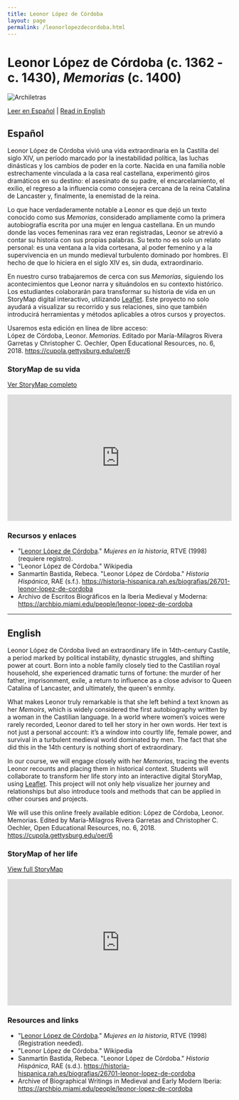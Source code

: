 ```yaml
---
title: Leonor López de Córdoba
layout: page
permalink: /leonorlopezdecordoba.html
---
```


# Leonor López de Córdoba (c. 1362 - c. 1430), *Memorias* (c. 1400)

![Archiletras](https://www.archiletras.com/wp-content/uploads/2022/08/Leonor-lopez-de-cordoba-1255x400-1661249548.jpg)

[Leer en Español](#español) \| [Read in English](#english)

## Español

Leonor López de Córdoba vivió una vida extraordinaria en la Castilla del siglo XIV, un período marcado por la inestabilidad política, las luchas dinásticas y los cambios de poder en la corte. Nacida en una familia noble estrechamente vinculada a la casa real castellana, experimentó giros dramáticos en su destino: el asesinato de su padre, el encarcelamiento, el exilio, el regreso a la influencia como consejera cercana de la reina Catalina de Lancaster y, finalmente, la enemistad de la reina.  

Lo que hace verdaderamente notable a Leonor es que dejó un texto conocido como sus *Memorias*, considerado ampliamente como la primera autobiografía escrita por una mujer en lengua castellana. En un mundo donde las voces femeninas rara vez eran registradas, Leonor se atrevió a contar su historia con sus propias palabras. Su texto no es solo un relato personal: es una ventana a la vida cortesana, al poder femenino y a la supervivencia en un mundo medieval turbulento dominado por hombres. El hecho de que lo hiciera en el siglo XIV es, sin duda, extraordinario.  

En nuestro curso trabajaremos de cerca con sus *Memorias*, siguiendo los acontecimientos que Leonor narra y situándolos en su contexto histórico. Los estudiantes colaborarán para transformar su historia de vida en un StoryMap digital interactivo, utilizando [Leaflet](https://leafletjs.com/). Este proyecto no solo ayudará a visualizar su recorrido y sus relaciones, sino que también introducirá herramientas y métodos aplicables a otros cursos y proyectos.  

Usaremos esta edición en línea de libre acceso:  
López de Córdoba, Leonor. *Memorias*. Editado por María-Milagros Rivera Garretas y Christopher C. Oechler, Open Educational Resources, no. 6, 2018. <https://cupola.gettysburg.edu/oer/6>  

### StoryMap de su vida  

[Ver StoryMap completo](https://rawcdn.githack.com/dh-miami/SPA_410_Fall25/HEAD/mapa-leonor-lopez-de-cordoba-es.html)

<div style="position: relative; width: 100%; padding-bottom: 56.25%; height: 0; overflow: hidden;">  
  <iframe   
    src="https://rawcdn.githack.com/dh-miami/SPA_410_Fall25/HEAD/mapa-leonor-lopez-de-cordoba-es.html"   
    style="position: absolute; top: 0; left: 0; width: 100%; height: 100%; border: 0;"   
    allowfullscreen   
    loading="lazy">  
  </iframe>  
</div>  

### Recursos y enlaces  

- "[Leonor López de Córdoba](https://www.rtve.es/play/videos/mujeres-en-la-historia/mujeres-historia-leonor-lopez-cordoba/512066/)." *Mujeres en la historia*, RTVE (1998) (requiere registro).  
- "Leonor López de Córdoba." Wikipedia  
- Sanmartín Bastida, Rebeca. "Leonor López de Córdoba." *Historia Hispánica*, RAE (s.f.). <https://historia-hispanica.rah.es/biografias/26701-leonor-lopez-de-cordoba>  
- Archivo de Escritos Biográficos en la Iberia Medieval y Moderna: <https://archbio.miami.edu/people/leonor-lopez-de-cordoba>  

---

## English

Leonor López de Córdoba lived an extraordinary life in 14th-century Castile, a period marked by political instability, dynastic struggles, and shifting power at court. Born into a noble family closely tied to the Castilian royal household, she experienced dramatic turns of fortune: the murder of her father, imprisonment, exile, a return to influence as a close advisor to Queen Catalina of Lancaster, and ultimately, the queen's enmity. 

What makes Leonor truly remarkable is that she left behind a text known as her *Memoirs*, which is widely considered the first autobiography written by a woman in the Castilian language. In a world where women’s voices were rarely recorded, Leonor dared to tell her story in her own words. Her text is not just a personal account: it’s a window into courtly life, female power, and survival in a turbulent medieval world dominated by men. The fact that she did this in the 14th century is nothing short of extraordinary.

In our course, we will engage closely with her *Memorias*, tracing the events Leonor recounts and placing them in historical context. Students will collaborate to transform her life story into an interactive digital StoryMap, using [Leaflet](https://leafletjs.com/). This project will not only help visualize her journey and relationships but also introduce tools and methods that can be applied in other courses and projects.

We will use this online freely available edition: López de Córdoba, Leonor. Memorias. Edited by María-Milagros Rivera Garretas and Christopher C. Oechler, Open Educational Resources, no. 6, 2018. <https://cupola.gettysburg.edu/oer/6>

### StoryMap of her life

[View full StoryMap](https://rawcdn.githack.com/dh-miami/SPA_410_Fall25/HEAD/mapa-leonor-lopez-de-cordoba-en.html)

<div style="position: relative; width: 100%; padding-bottom: 56.25%; height: 0; overflow: hidden;">
  <iframe 
    src="https://rawcdn.githack.com/dh-miami/SPA_410_Fall25/HEAD/mapa-leonor-lopez-de-cordoba-en.html" 
    style="position: absolute; top: 0; left: 0; width: 100%; height: 100%; border: 0;" 
    allowfullscreen 
    loading="lazy">
  </iframe>
</div>


### Resources and links 

- "[Leonor López de Córdoba](https://www.rtve.es/play/videos/mujeres-en-la-historia/mujeres-historia-leonor-lopez-cordoba/512066/)." *Mujeres en la historia*, RTVE (1998) (Registration needed).
- "Leonor López de Córdoba." Wikipedia 
- Sanmartín Bastida, Rebeca. "Leonor López de Córdoba." *Historia Hispánica*, RAE (s.d.). <https://historia-hispanica.rah.es/biografias/26701-leonor-lopez-de-cordoba>
- Archive of Biographical Writings in Medieval and Early Modern Iberia: <https://archbio.miami.edu/people/leonor-lopez-de-cordoba>  
